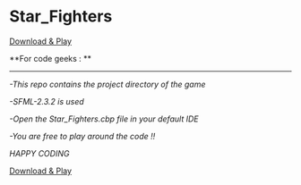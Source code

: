 # Star_Fighters

[Download & Play]()

**For code geeks : **

<hr>

*-This repo contains the project directory of the game*

*-SFML-2.3.2 is used*

*-Open the Star_Fighters.cbp file in your default IDE*

*-You are free to play around the code !!*

*HAPPY CODING*

[Download & Play]()
